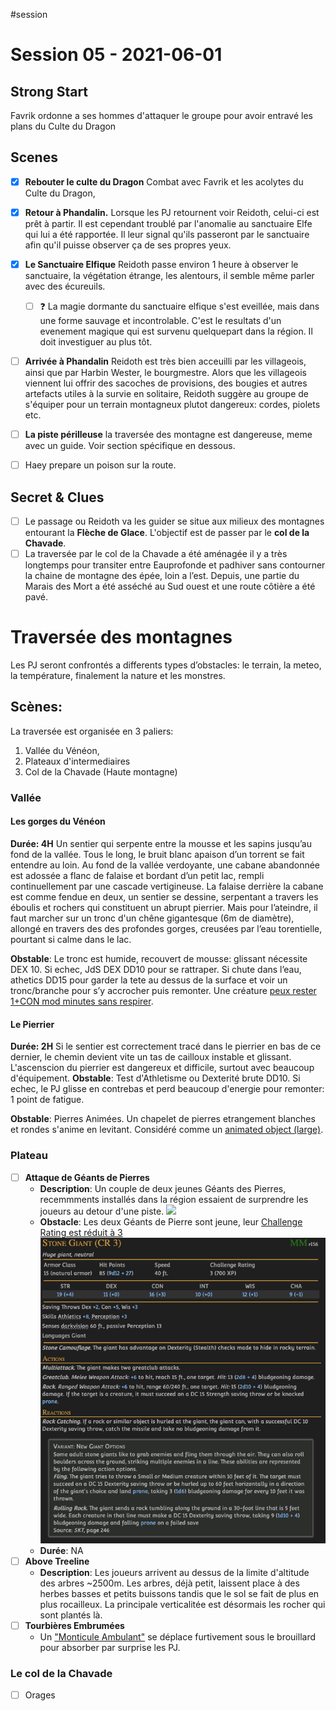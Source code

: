 #session
# Session 05 - 2021-06-01

## Strong Start

Favrik ordonne a ses hommes d'attaquer le groupe pour avoir entravé les plans du Culte du Dragon

## Scenes

- [x] **Rebouter le culte du Dragon** Combat avec Favrik et les acolytes du Culte du Dragon,
- [x] **Retour à Phandalin.** Lorsque les PJ retournent voir Reidoth, celui-ci est prêt à partir. Il est cependant troublé par l'anomalie au sanctuaire Elfe qui lui a été rapportée. Il leur signal qu'ils passeront par le sanctuaire afin qu'il puisse observer ça de ses propres yeux.
- [x] **Le Sanctuaire Elfique** Reidoth passe environ 1 heure à observer le sanctuaire, la végétation étrange, les alentours, il semble même parler avec des écureuils.
    - [ ] ❓ La magie dormante du sanctuaire elfique s'est eveillée, mais dans une forme sauvage et incontrolable. C'est le resultats d'un evenement magique qui est survenu quelquepart dans la région. Il doit investiguer au plus tôt.
- [ ] **Arrivée à Phandalin** Reidoth est très bien acceuilli par les villageois, ainsi que par Harbin Wester, le bourgmestre. Alors que les villageois viennent lui offrir des sacoches de provisions, des bougies et autres artefacts utiles à la survie en solitaire, Reidoth suggère au groupe de s'équiper pour un terrain montagneux plutot dangereux: cordes, piolets etc.
- [ ] **La piste périlleuse** la traversée des montagne est dangereuse, meme avec un guide. Voir section spécifique en dessous.

- [ ] Haey prepare un poison sur la route.


## Secret & Clues

- [ ] Le passage ou Reidoth va les guider se situe aux milieux des montagnes entourant la **Flèche de Glace**. L'objectif est de passer par le **col de la Chavade**.
- [ ] La traversée par le col de la Chavade a été aménagée il y a très longtemps pour transiter entre Eauprofonde et padhiver sans contourner la chaine de montagne des épée, loin a l’est. Depuis, une partie du Marais des Mort a été asséché au Sud ouest et une route côtière a été pavé.

# Traversée des montagnes
Les PJ seront confrontés a differents types d’obstacles: le terrain, la meteo, la température, finalement la nature et les monstres.


## Scènes:

La traversée est organisée en 3 paliers:
1. Vallée du Vénéon,
2. Plateaux d'intermediaires
3. Col de la Chavade (Haute montagne)


### Vallée

#### Les gorges du Vénéon

**Durée: 4H**
Un sentier qui serpente entre la mousse et les sapins jusqu’au fond de la vallée. Tous le long, le bruit blanc apaison d’un torrent se fait entendre au loin. Au fond de la vallée verdoyante, une cabane abandonnée est adossée a flanc de falaise et bordant d’un petit lac, rempli continuellement par une cascade vertigineuse. 
La falaise derrière la cabane est comme fendue en deux, un sentier se dessine, serpentant a travers les éboulis et rochers qui constituent un abrupt pierrier. Mais pour l’ateindre, il faut marcher sur un tronc d'un chêne gigantesque (6m de diamètre), allongé en travers des des profondes gorges, creusées par l’eau torentielle, pourtant si calme dans le lac. 

**Obstable**: Le tronc est humide, recouvert de mousse: glissant nécessite DEX 10. Si echec, JdS DEX DD10 pour se rattraper. Si chute dans l’eau, athetics DD15 pour garder la tete au dessus de la surface et voir un tronc/branche pour s’y accrocher puis remonter. Une créature [peux rester 1+CON mod minutes sans respirer](https://5e.tools/book.html#phb,8,suffocating,0).

#### Le Pierrier
**Durée: 2H**
Si le sentier est correctement tracé dans le pierrier en bas de ce dernier, le chemin devient vite un tas de cailloux instable et glissant. L'ascenscion du pierrier est dangereux et difficile, surtout avec beaucoup d'équipement. 
**Obstable**: Test d'Athletisme ou Dexterité brute DD10. Si echec, le PJ glisse en contrebas et perd beaucoup d'energie pour remonter: 1 point de fatigue.


**Obstable**: Pierres Animées. Un chapelet de pierres etrangement blanches et rondes s'anime en levitant. Considéré comme un [animated object (large)](https://5e.tools/bestiary.html#animated%20object%20(large)_phb).


### Plateau

* [ ] **Attaque de Géants de Pierres**
    - **Description**: Un couple de deux jeunes Géants des Pierres, recemmments installés dans la région essaient de surprendre les joueurs au detour d'une piste.
    ![](https://i.redd.it/qmf7dykaf3731.png)
    - **Obstacle**: 
    Les deux Géants de Pierre sont jeune, leur [Challenge Rating est réduit à 3](https://5e.tools/bestiary.html#stone%20giant_mm,scaled:3)
    ![](../../../../../assets/cr3_stone_giant_statblock.png)
    - **Durée**: NA
* [ ] **Above Treeline**
    - **Description**: Les joueurs arrivent au dessus de la limite d'altitude des arbres ~2500m. Les arbres, déjà petit, laissent place à des herbes basses et petits buissons tandis que le sol se fait de plus en plus rocailleux. La principale verticalitée est désormais les rocher qui sont plantés là.
* [ ] **Tourbières Embrumées**
    - Un ["Monticule Ambulant"](https://5e.tools/bestiary.html#shambling%20mound_mm) se déplace furtivement sous le brouillard pour absorber par surprise les PJ.

### Le col de la Chavade

* [ ] Orages